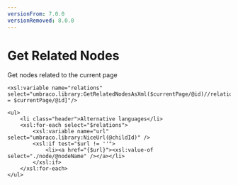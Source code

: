 ```yaml
---
versionFrom: 7.0.0
versionRemoved: 8.0.0
---
```


# Get Related Nodes
Get nodes related to the current page

    <xsl:variable name="relations" select="umbraco.library:GetRelatedNodesAsXml($currentPage/@id)//relation[@parentId = $currentPage/@id]"/>

    <ul>
        <li class="header">Alternative languages</li>
        <xsl:for-each select="$relations">
            <xsl:variable name="url" select="umbraco.library:NiceUrl(@childId)" />
            <xsl:if test="$url != ''">
                <li><a href="{$url}"><xsl:value-of select="./node/@nodeName" /></a></li>
            </xsl:if>
        </xsl:for-each>
    </ul>
